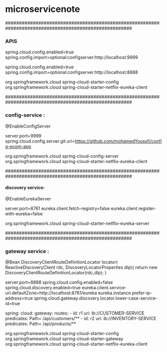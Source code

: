 # microservicenote
######################################################################################################
### APIS
spring.cloud.config.enabled=true
spring.config.import=optional:configserver:http://localhost:9999

spring.cloud.config.enabled=true
spring.config.import=optional:configserver:http://localhost:8888

<dependency>
	<groupId>org.springframework.cloud</groupId>
	<artifactId>spring-cloud-starter-config</artifactId>
</dependency>
<dependency>
	<groupId>org.springframework.cloud</groupId>
	<artifactId>spring-cloud-starter-netflix-eureka-client</artifactId>
</dependency>


######################################################################################################
### config-service :

@EnableConfigServer

server.port=9999
spring.cloud.config.server.git.uri=https://github.com/mohamedYoussfi/config-ecom-app

<dependency>
    <groupId>org.springframework.cloud</groupId>
    <artifactId>spring-cloud-config-server</artifactId>
</dependency>
<dependency>
    <groupId>org.springframework.cloud</groupId>
    <artifactId>spring-cloud-starter-netflix-eureka-client</artifactId>
</dependency>


######################################################################################################
#### discovery service:

@EnableEurekaServer

server.port=8761
eureka.client.fetch-registry=false
eureka.client.register-with-eureka=false

<dependency>
    <groupId>org.springframework.cloud</groupId>
    <artifactId>spring-cloud-starter-netflix-eureka-server</artifactId>
</dependency>


######################################################################################################
### gateway service :

@Bean
    DiscoveryClientRouteDefinitionLocator locator(
            ReactiveDiscoveryClient rdc, DiscoveryLocatorProperties dlp){
        return new DiscoveryClientRouteDefinitionLocator(rdc,dlp);
    }

server.port=8888
spring.cloud.config.enabled=false
spring.cloud.discovery.enabled=true
eureka.client.service-url.defaultZone=http://localhost:8761/eureka
eureka.instance.prefer-ip-address=true
spring.cloud.gateway.discovery.locator.lower-case-service-id=true



spring:
  cloud:
    gateway:
      routes:
        - id: r1
          uri: lb://CUSTOMER-SERVICE
          predicates:
            Path= /api/customers/**
        - id: r2
          uri: lb://INVENTORY-SERVICE
          predicates:
            Path= /api/products/**


 <dependency>
    <groupId>org.springframework.cloud</groupId>
    <artifactId>spring-cloud-starter-config</artifactId>
</dependency>
<dependency>
    <groupId>org.springframework.cloud</groupId>
    <artifactId>spring-cloud-starter-gateway</artifactId>
</dependency>
<dependency>
    <groupId>org.springframework.cloud</groupId>
    <artifactId>spring-cloud-starter-netflix-eureka-client</artifactId>
</dependency>
